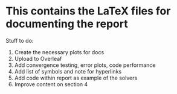 # This contains the LaTeX files for documenting the report
Stuff to do: 
1. Create the necessary plots for docs
2. Upload to Overleaf
3. Add convergence testing, error plots, code performance
4. Add list of symbols and note for hyperlinks 
5. Add code within report as example of the solvers 
6. Improve content on section 4
